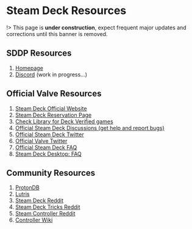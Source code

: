 # Steam Deck Resources

!> This page is **under construction**, expect frequent major updates and
corrections until this banner is removed.

## SDDP Resources

1. [Homepage](github.com/chadbailey/sddp/)
2. [Discord](#) (work in progress…)

## Official Valve Resources

1. [Steam Deck Official Website](https://www.steamdeck.com/en/)
2. [Steam Deck Reservation Page](https://store.steampowered.com/steamdeck)
3. [Check Library for Deck Verified games](https://store.steampowered.com/steamdeck/mygames)
4. [Official Steam Deck Discussions (get help and report bugs)](https://steamcommunity.com/app/1675200#scrollTop=0)
5. [Official Steam Deck Twitter](https://twitter.com/OnDeck)
6. [Official Valve Twitter](https://twitter.com/valvesoftware)
7. [Official Steam Deck FAQ](https://www.steamdeck.com/en/faq)
8. [Steam Deck Desktop: FAQ](https://help.steampowered.com/en/faqs/view/671A-4453-E8D2-323C)

## Community Resources

1. [ProtonDB](protondb.com)
2. [Lutris](https://lutris.net/)
3. [Steam Deck Reddit](https://www.reddit.com/r/SteamDeck/)
4. [Steam Deck Tricks Reddit](https://www.reddit.com/r/SteamDeckTricks/)
5. [Steam Controller Reddit](https://www.reddit.com/r/SteamController/)
6. [Controller Wiki](https://www.reddit.com/r/SteamController/wiki/config-guide/)
